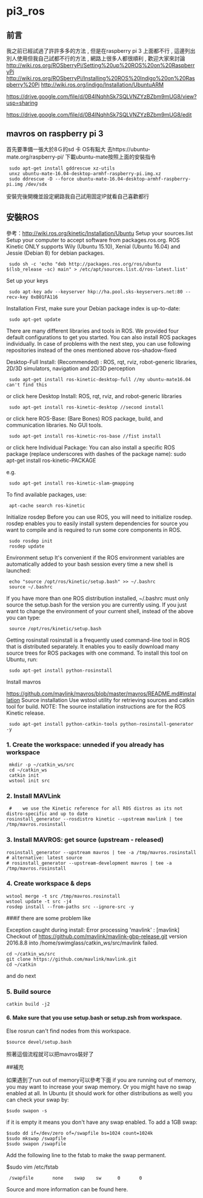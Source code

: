 # pi3_ros
## 前言

我之前已經試過了許許多多的方法 , 但是在raspberry pi 3 上面都不行 , 這邊列出別人使用但我自己試都不行的方法 , 網路上很多人都很順利 , 歡迎大家來討論 http://wiki.ros.org/ROSberryPi/Setting%20up%20ROS%20on%20RaspberryPi http://wiki.ros.org/ROSberryPi/Installing%20ROS%20Indigo%20on%20Raspberry%20Pi http://wiki.ros.org/indigo/Installation/UbuntuARM

https://drive.google.com/file/d/0B4lNqhhSk7SQLVNZYzBZbm9mUG8/view?usp=sharing

https://drive.google.com/file/d/0B4lNqhhSk7SQLVNZYzBZbm9mUG8/edit

## mavros on raspberry pi 3

首先要準備一張大於8Ｇ的sd 卡 OS有點大 去https://ubuntu-mate.org/raspberry-pi/ 下載ubuntu-mate按照上面的安裝指令

     sudo apt-get install gddrescue xz-utils
     unxz ubuntu-mate-16.04-desktop-armhf-raspberry-pi.img.xz
     sudo ddrescue -D --force ubuntu-mate-16.04-desktop-armhf-raspberry-pi.img /dev/sdx
安裝完後開機並設定網路我自己試用固定IP就看自己喜歡都行

## 安裝ROS

參考：http://wiki.ros.org/kinetic/Installation/Ubuntu Setup your sources.list Setup your computer to accept software from packages.ros.org. ROS Kinetic ONLY supports Wily (Ubuntu 15.10), Xenial (Ubuntu 16.04) and Jessie (Debian 8) for debian packages.

     sudo sh -c 'echo "deb http://packages.ros.org/ros/ubuntu $(lsb_release -sc) main" > /etc/apt/sources.list.d/ros-latest.list'
Set up your keys

     sudo apt-key adv --keyserver hkp://ha.pool.sks-keyservers.net:80 --recv-key 0xB01FA116
Installation First, make sure your Debian package index is up-to-date:

     sudo apt-get update
There are many different libraries and tools in ROS. We provided four default configurations to get you started. You can also install ROS packages individually. In case of problems with the next step, you can use following repositories instead of the ones mentioned above ros-shadow-fixed

Desktop-Full Install: (Recommended) : ROS, rqt, rviz, robot-generic libraries, 2D/3D simulators, navigation and 2D/3D perception

     sudo apt-get install ros-kinetic-desktop-full //my ubuntu-mate16.04 can't find this

or click here
Desktop Install: ROS, rqt, rviz, and robot-generic libraries

     sudo apt-get install ros-kinetic-desktop //second install

or click here
ROS-Base: (Bare Bones) ROS package, build, and communication libraries. No GUI tools.

     sudo apt-get install ros-kinetic-ros-base //fist install

or click here
Individual Package: You can also install a specific ROS package (replace underscores with dashes of the package name): sudo apt-get install ros-kinetic-PACKAGE

e.g.

     sudo apt-get install ros-kinetic-slam-gmapping

To find available packages, use:

     apt-cache search ros-kinetic
Initialize rosdep Before you can use ROS, you will need to initialize rosdep. rosdep enables you to easily install system dependencies for source you want to compile and is required to run some core components in ROS.

     sudo rosdep init
     rosdep update
Environment setup It's convenient if the ROS environment variables are automatically added to your bash session every time a new shell is launched:

     echo "source /opt/ros/kinetic/setup.bash" >> ~/.bashrc
     source ~/.bashrc
If you have more than one ROS distribution installed, ~/.bashrc must only source the setup.bash for the version you are currently using. If you just want to change the environment of your current shell, instead of the above you can type:

     source /opt/ros/kinetic/setup.bash
Getting rosinstall rosinstall is a frequently used command-line tool in ROS that is distributed separately. It enables you to easily download many source trees for ROS packages with one command. To install this tool on Ubuntu, run:

     sudo apt-get install python-rosinstall

Install mavros

https://github.com/mavlink/mavros/blob/master/mavros/README.md#installation Source installation Use wstool utility for retrieving sources and catkin tool for build. NOTE: The source installation instructions are for the ROS Kinetic release.

     sudo apt-get install python-catkin-tools python-rosinstall-generator -y

### 1. Create the workspace: unneded if you already has workspace
     mkdir -p ~/catkin_ws/src
     cd ~/catkin_ws
     catkin init
     wstool init src

### 2. Install MAVLink
     #    we use the Kinetic reference for all ROS distros as its not distro-specific and up to date
    rosinstall_generator --rosdistro kinetic --upstream mavlink | tee /tmp/mavros.rosinstall

### 3. Install MAVROS: get source (upstream - released)
    rosinstall_generator --upstream mavros | tee -a /tmp/mavros.rosinstall
    # alternative: latest source
    # rosinstall_generator --upstream-development mavros | tee -a /tmp/mavros.rosinstall

### 4. Create workspace & deps
    
    wstool merge -t src /tmp/mavros.rosinstall
    wstool update -t src -j4
    rosdep install --from-paths src --ignore-src -y

###if there are some problem like

Exception caught during install: Error processing 'mavlink' : [mavlink] Checkout of https://github.com/mavlink/mavlink-gbp-release.git version 2016.8.8 into /home/swimglass/catkin_ws/src/mavlink failed.

    cd ~/catkin_ws/src
    git clone https://github.com/mavlink/mavlink.git
    cd ~/catkin 
and do next

### 5. Build source

    catkin build -j2

#### 6. Make sure that you use setup.bash or setup.zsh from workspace.
Else rosrun can't find nodes from this workspace.
    
    $source devel/setup.bash

照著這個流程就可以把mavros裝好了

##補充

如果遇到了run out of memory可以參考下面 if you are running out of memory, you may want to increase your swap memory. Or you might have no swap enabled at all. In Ubuntu (it should work for other distributions as well) you can check your swap by:

    $sudo swapon -s
if it is empty it means you don't have any swap enabled. To add a 1GB swap:

    $sudo dd if=/dev/zero of=/swapfile bs=1024 count=1024k
    $sudo mkswap /swapfile
    $sudo swapon /swapfile
Add the following line to the fstab to make the swap permanent.

$sudo vim /etc/fstab

     /swapfile       none    swap    sw      0       0 
Source and more information can be found here.
